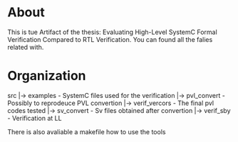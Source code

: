 # About

This is tue Artifact of the thesis: Evaluating High-Level SystemC Formal Verification Compared to RTL Verification.
You can found all the falies related with. 

# Organization

src
  |-> examples       - SystemC files used for the verification
  |-> pvl_convert    - Possibly to reprodeuce PVL convertion
  |-> verif_vercors  - The final pvl codes tested
  |-> sv_convert     - Sv files obtained after convertion
  |-> verif_sby      - Verification at LL

There is also avaliable a makefile how to use the tools